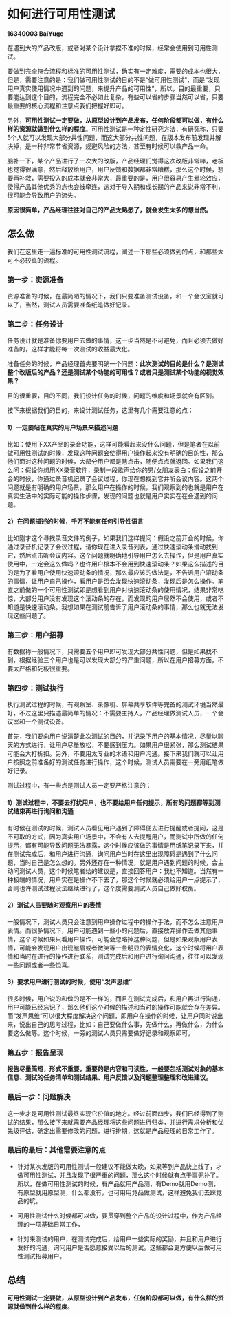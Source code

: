 # 如何进行可用性测试

**16340003 BaiYuge**



在遇到大的产品改版，或者对某个设计拿捏不准的时候，经常会使用到可用性测试。

要做到完全符合流程和标准的可用性测试，确实有一定难度，需要的成本也很大，但是，需要注意的是：我们做可用性测试的目的不是“做可用性测试”，而是“发现用户真实使用情况中遇到的问题，来提升产品的可用性”，所以，目的最重要，只要能达到这个目的，流程完全不必如此复杂，有些可以省的步骤当然可以省，只要最重要的核心流程和注意点我们把握好即可。

另外，**可用性测试一定要做，从原型设计到产品发布，任何阶段都可以做，有什么样的资源就做到什么样的程度**。可用性测试是一种定性研究方法，有研究称，只要5个人就可以发现大部分共性问题，而这大部分共性问题，在版本发布前发现并解决掉，是一种非常节省资源，规避风险的方法，甚至有时候可以救产品一命。

脑补一下，某个产品进行了一次大的改版，产品经理们觉得这次改版非常棒，老板也觉得很满意，然后释放给用户，用户反馈和数据都非常糟糕，那么这个时候，想要再补救，需要投入的成本就会非常大，最重要的是，用户很容易产生晕轮效应，使得产品其他优秀的点也会被牵连，这对于导入期和成长期的产品来说非常不利，很可能会导致用户的流失。

**原因很简单，产品经理往往对自己的产品太熟悉了，就会发生太多的想当然。**

 

## 怎么做

我们在这里走一遍标准的可用性测试流程，阐述一下那些必须做到的点，和那些大可不必较真的流程。

### **第一步：资源准备**

资源准备的时候，在最简陋的情况下，我们只要准备测试设备，和一个会议室就可以了，当然，测试人员需要准备纸笔做好记录。



### **第二步：任务设计**

任务设计就是准备你要用户去做的事情，这一步当然是不可避免，而且必须去做好准备的，这样才能将每一次测试的收益最大化。

准备任务的时候，产品经理首先要明确一个问题：**此次测试的目的是什么？是测试整个改版后的产品？还是测试某个功能的可用性？或者只是测试某个功能的视觉效果？**

目的很重要，目的不同，我们设计任务的时候，问题的维度和场景就会有区别。

接下来根据我们的目的，来设计测试任务，这里有几个需要注意的点：

#### 1）一定要站在真实的用户场景来描述问题

比如：使用下XX产品的录音功能，这样可能看起来没什么问题，但是笔者在以前做可用性测试的时候，发现这种问题会使得用户操作起来没有明确的目的性，那么他们面对这种问题的时候，大部分用户都是瞎点击，随便点点就返回。如果我们这么问：假设你想用XX录音软件，录制一段歌声给你的男/女朋友表白；假设之前开会的时候，你通过录音机记录了会议过程，你现在想找到它并听会议内容。这两个问题就是有明确的用户场景，那么用户在操作的时候，我们观察到的也就是用户在真实生活中的实际可能的操作步骤，发现的问题也就是用户实实在在会遇到的问题。

#### 2）在问题描述的时候，千万不能有任何引导性语言

比如刚才这个寻找录音文件的例子，如果我们这样提问：假设之前开会的时候，你通过录音机记录了会议过程，请你现在进入录音列表，通过快速滚动条滑动找到它，然后点击听会议内容。这个问题就明确地引导用户怎么去操作，但是用户真实使用中，一定会这么做吗？也许用户根本不会用到快速滚动条？如果这么描述的目的是为了看用户使用快速滚动条的情况，那么最应该的做法是，不告诉用户滚动条的事情，让用户自己操作，看用户是否会发现快速滚动条，发现后是怎么操作。笔直之前做的一个可用性测试即是想看到用户对快速滚动条的使用情况，结果非常吃惊，大部分用户没有发现这个滚动条的存在，而发现的用户居然不会使用，或者不知道是快速滚动条。我想如果在测试前告诉了用户滚动条的事情，那么也就无法发现这些问题了。



### 第三步：用户招募

有数据称一般情况下，只需要五个用户即可发现大部分共性问题，但是如果找不到，根据经验三个用户也是可以发现大部分的严重问题，所以在用户招募方面，不要太严格和死板很重要。



### **第四步：测试执行**

执行测试过程的时候，有观察室、录像机、屏幕共享软件等完备的测试环境当然最好，不过这里只描述最简单的情况：不需要主持人，产品经理做测试人员，一个会议室和一个测试设备。

首先，我们要向用户说清楚此次测试的目的，并记录下用户的基本情况，尽量以聊天的方式进行，让用户尽量放松，不要感到压力。如果用户很紧张，那么测试结果可能会大打折扣。另外，不要用太专业的术语和用户沟通。接下来我们就可以让用户按照之前准备好的测试任务进行操作，这个时候，测试人员需要在一旁用纸笔做好记录。

测试过程中，有一些点是测试人员一定要严格注意的：

#### 1）测试过程中，不要去打扰用户，也不要给用户任何提示，所有的问题都等到测试结束再进行询问和沟通

有时候在测试的时候，测试人员看见用户遇到了障碍便去进行提醒或者提问，这是不可取的方式，因为真实用户场景中，不会有人去提醒用户，而测试中所做的任何提示，都有可能导致问题无法暴露，这个时候应该做的事情是用纸笔记录下来，并在测试完成后，和用户进行沟通，询问用户当时在这里出现障碍是遇到了什么问题，当时自己是怎么想的。另外还存在一种情况，就是用户遇到问题的时候，会主动问测试人员，这个时候笔者给的建议是，直接回答用户：我也不知道。当然有一种极端的情况，用户实在是操作不下去了，那这个时候就必须给用户一点提示了，否则也许测试过程没法继续进行了，这个度需要测试人员自己做好权衡。

#### 2）测试人员要随时观察用户的表情

一般情况下，测试人员只会注意到用户操作过程中的操作手法，而不怎么注意用户表情。而很多情况下，用户可能遇到一些小的问题后，直接放弃操作去做其他事情，这个时候如果只看用户操作，可能会忽略掉这种问题，但是如果观察用户表情，可能会发现用户出现皱眉或者微笑等一些明显的表情变化，这个时候将用户表情和当时在进行的操作进行联系，测试完成后和用户进行询问沟通，往往可以发现一些问题或者一些惊喜。

#### 3）要求用户进行测试的时候，使用“发声思维“

很多时候，用户说的和做的是不一样的，而且在测试完成后，和用户再进行沟通，用户可能已经忘记了，那么他们这个时候的描述和当时的操作可能就会存在差异。而“发声思维”可以很大程度解决这个问题，即用户在操作的时候，让用户同时说出来，说出自己的思考过程，比如：自己要做什么事，先做什么，再做什么，为什么要这么做等。这个时候，一旁的测试人员只需要做好记录和观察即可。



### **第五步：报告呈现**

**报告尽量简短，形式不重要，重要的是内容和可读性，一般要包括测试对象的基本信息、测试的任务清单和测试结果、用户反馈以及问题整理整理和改进建议。**

 

### **最后一步：问题解决**

这一步才是可用性测试最终实现它价值的地方。经过前面四步，我们已经得到了测试的结果，那么接下来就需要产品经理将这些问题进行归类，并进行需求分析和优先级评估，确定出需要修改的问题，进行排期，这就是产品经理的日常工作了。



### **最后的最后：其他需要注意的点**

* 针对某次发版的可用性测试一般建议不能做太晚，如果等到产品快上线了，才做可用性测试，并且发现了很严重的问题，那么这个时候就有点于事无补了。所以，在做可用性测试的时候，有产品就用产品测，有Demo就用Demo测，有原型就用原型测，什么都没有，也可用用竞品做测试，这样避免我们去踩竞品的坑。

* 可用性测试什么时候都可以做，要贯穿到整个产品的设计过程中，作为产品经理的一项基础日常工作，

* 针对来测试的用户，在测试完成后，给用户一些实际的奖励，并且和用户进行友好的沟通，询问用户是否愿意接受以后的测试。这些都会更方便以后做可用性测试招募用户。



## 总结

**可用性测试一定要做，从原型设计到产品发布，任何阶段都可以做，有什么样的资源就做到什么样的程度**。